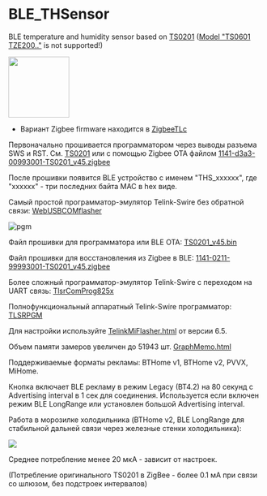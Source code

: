 # BLE_THSensor
BLE temperature and humidity sensor based on [TS0201](https://pvvx.github.io/TS0201_TZ3000) ([Model "TS0601 TZE200.."](https://pvvx.github.io/TS0601_TZE200) is not supported!)

<img src="https://pvvx.github.io/TS0201_TZ3000/img/ts0201_.jpg" width="120"/>

* Вариант Zigbee firmware находится в [ZigbeeTLc](https://github.com/pvvx/ZigbeeTLc)

Первоначально прошивается программатором через выводы разъема SWS и RST. См. [TS0201](https://pvvx.github.io/TS0201_TZ3000) или с помощью Zigbee OTA файлом [1141-d3a3-00993001-TS0201_v45.zigbee](https://github.com/pvvx/BLE_THSensor/raw/master/source/TS0201/bin/1141-d3a3-00993001-TS0201_v45.zigbee)

После прошивки появится BLE устройство с именем "THS_xxxxxx", где "xxxxxx" - три последних байта MAC в hex виде.

Самый простой программатор-эмулятор Telink-Swire без обратной связи: [WebUSBCOMflasher](https://pvvx.github.io/ATC_MiThermometer/USBCOMFlashTx.html)

![pgm](https://raw.githubusercontent.com/pvvx/BLE_THSensor/master/img/ts0201pgm.png)

Файл прошивки для программатора или BLE OTA: [TS0201_v45.bin](https://github.com/pvvx/BLE_THSensor/raw/master/source/TS0201/bin/TS0201_v45.bin)

Файл прошивки для восстановления из Zigbee в BLE: [1141-0211-99993001-TS0201_v45.zigbee](https://github.com/pvvx/BLE_THSensor/raw/master/source/TS0201/bin/1141-0211-99993001-TS0201_v45.zigbee)

Более сложный программатор-эмулятор Telink-Swire с переходом на UART связь: [TlsrComProg825x](https://github.com/pvvx/TlsrComProg825x)

Полнофункциональный аппаратный Telink-Swire программатор: [TLSRPGM](https://github.com/pvvx/TLSRPGM) 

Для настройки используйте [TelinkMiFlasher.html](https://pvvx.github.io/ATC_MiThermometer/TelinkMiFlasher.html) от версии 6.5.

Объем памяти замеров увеличен до 51943 шт. [GraphMemo.html](https://pvvx.github.io/ATC_MiThermometer/GraphMemo.html)

Поддерживаемые форматы рекламы: BTHome v1, BTHome v2, PVVX, MiHome.

Кнопка включает BLE рекламу в режим Legacy (BT4.2) на 80 секунд с Advertising interval в 1 сек для соединения. 
Используется если включен режим BLE LongRange или установлен большой Advertising interval.


Работа в морозилке холодильника (BTHome v2, BLE LongRange для стабильной дальней связи через железные стенки холодильника):

<img src="https://github.com/pvvx/BLE_THSensor/blob/master/img/ha_fridge.jpg"/>

Среднее потребление менее 20 мкА - зависит от настроек.

(Потребление оригинального TS0201 в ZigBee - более 0.1 мА при связи со шлюзом, без подстроек интервалов)

